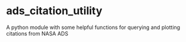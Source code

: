 # ads_citation_utility
A python module with some helpful functions for querying and plotting citations from NASA ADS
